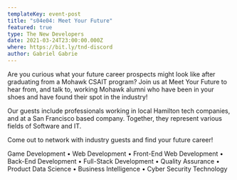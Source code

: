 ```yaml
---
templateKey: event-post
title: "s04e04: Meet Your Future"
featured: true
type: The New Developers
date: 2021-03-24T23:00:00.000Z
where: https://bit.ly/tnd-discord
author: Gabriel Gabrie
---
```

Are you curious what your future career prospects might look like after graduating from a Mohawk CSAIT program? Join us at Meet Your Future to hear from, and talk to, working Mohawk alumni who have been in your shoes and have found their spot in the industry!

Our guests include professionals working in local Hamilton tech companies, and at a San Francisco based company. Together, they represent various fields of Software and IT.

Come out to network with industry guests and find your future career!

Game Development • Web Development • Front-End Web Development • Back-End Development • Full-Stack Development • Quality Assurance • Product Data Science • Business Intelligence • Cyber Security Technology
